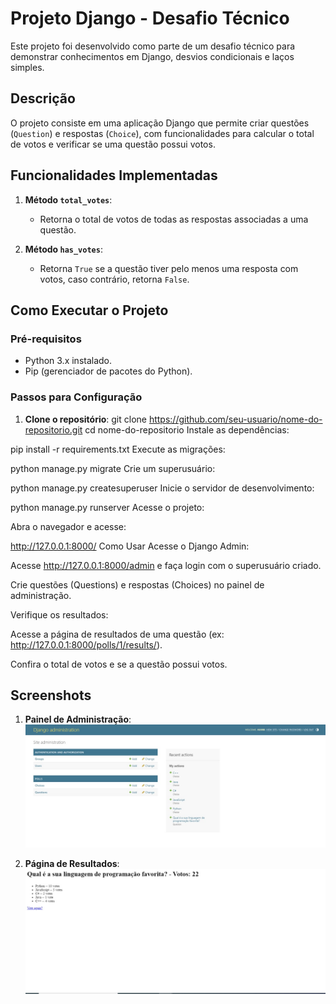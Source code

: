 # Projeto Django - Desafio Técnico

Este projeto foi desenvolvido como parte de um desafio técnico para demonstrar conhecimentos em Django, desvios condicionais e laços simples.

## Descrição

O projeto consiste em uma aplicação Django que permite criar questões (`Question`) e respostas (`Choice`), com funcionalidades para calcular o total de votos e verificar se uma questão possui votos.

## Funcionalidades Implementadas

1. **Método `total_votes`**:
   - Retorna o total de votos de todas as respostas associadas a uma questão.

2. **Método `has_votes`**:
   - Retorna `True` se a questão tiver pelo menos uma resposta com votos, caso contrário, retorna `False`.

## Como Executar o Projeto

### Pré-requisitos

- Python 3.x instalado.
- Pip (gerenciador de pacotes do Python).

### Passos para Configuração

1. **Clone o repositório**:
   git clone https://github.com/seu-usuario/nome-do-repositorio.git
   cd nome-do-repositorio
Instale as dependências:


pip install -r requirements.txt
Execute as migrações:


python manage.py migrate
Crie um superusuário:


python manage.py createsuperuser
Inicie o servidor de desenvolvimento:


python manage.py runserver
Acesse o projeto:

Abra o navegador e acesse:


http://127.0.0.1:8000/
Como Usar
Acesse o Django Admin:

Acesse http://127.0.0.1:8000/admin e faça login com o superusuário criado.

Crie questões (Questions) e respostas (Choices) no painel de administração.

Verifique os resultados:

Acesse a página de resultados de uma questão (ex: http://127.0.0.1:8000/polls/1/results/).

Confira o total de votos e se a questão possui votos.

## Screenshots

1. **Painel de Administração**:
   ![Tela Admin](screenshots/tela%20admin.jpg)

2. **Página de Resultados**:
   ![Resultado](screenshots/Resultado.jpg)
